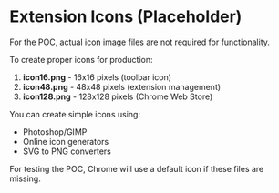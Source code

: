 # Extension Icons (Placeholder)

For the POC, actual icon image files are not required for functionality.

To create proper icons for production:

1. **icon16.png** - 16x16 pixels (toolbar icon)
2. **icon48.png** - 48x48 pixels (extension management)
3. **icon128.png** - 128x128 pixels (Chrome Web Store)

You can create simple icons using:
- Photoshop/GIMP
- Online icon generators
- SVG to PNG converters

For testing the POC, Chrome will use a default icon if these files are missing.
